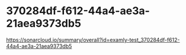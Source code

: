 # 370284df-f612-44a4-ae3a-21aea9373db5
https://sonarcloud.io/summary/overall?id=examly-test_370284df-f612-44a4-ae3a-21aea9373db5
